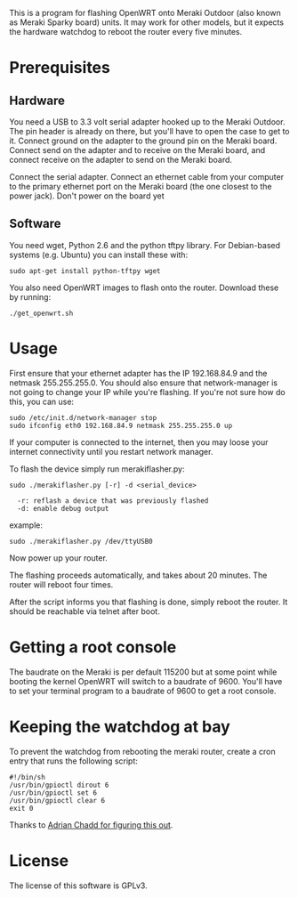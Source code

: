 This is a program for flashing OpenWRT onto Meraki Outdoor (also known as Meraki Sparky board) units. It may work for other models, but it expects the hardware watchdog to reboot the router every five minutes. 

# Prerequisites

## Hardware

You need a USB to 3.3 volt serial adapter hooked up to the Meraki Outdoor. The pin header is already on there, but you'll have to open the case to get to it. Connect ground on the adapter to the ground pin on the Meraki board. Connect send on the adapter and to receive on the Meraki board, and connect receive on the adapter to send on the Meraki board. 

Connect the serial adapter. Connect an ethernet cable from your computer to the primary ethernet port on the Meraki board (the one closest to the power jack). Don't power on the board yet

## Software

You need wget, Python 2.6 and the python tftpy library. For Debian-based systems (e.g. Ubuntu) you can install these with:

```
sudo apt-get install python-tftpy wget
```

You also need OpenWRT images to flash onto the router. Download these by running:

```
./get_openwrt.sh
```

# Usage

First ensure that your ethernet adapter has the IP 192.168.84.9 and the netmask 255.255.255.0. You should also ensure that network-manager is not going to change your IP while you're flashing. If you're not sure how do this, you can use:

```
sudo /etc/init.d/network-manager stop
sudo ifconfig eth0 192.168.84.9 netmask 255.255.255.0 up
```

If your computer is connected to the internet, then you may loose your internet connectivity until you restart network manager.

To flash the device simply run merakiflasher.py:

```
sudo ./merakiflasher.py [-r] -d <serial_device>
  
  -r: reflash a device that was previously flashed
  -d: enable debug output
```

example:

```
sudo ./merakiflasher.py /dev/ttyUSB0
```

Now power up your router.

The flashing proceeds automatically, and takes about 20 minutes. The router will reboot four times.

After the script informs you that flashing is done, simply reboot the router. It should be reachable via telnet after boot. 

# Getting a root console

The baudrate on the Meraki is per default 115200 but at some point while booting the kernel OpenWRT will switch to a baudrate of 9600. You'll have to set your terminal program to a baudrate of 9600 to get a root console.

# Keeping the watchdog at bay

To prevent the watchdog from rebooting the meraki router, create a cron entry that runs the following script:

```
#!/bin/sh
/usr/bin/gpioctl dirout 6
/usr/bin/gpioctl set 6
/usr/bin/gpioctl clear 6
exit 0
```

Thanks to [Adrian Chadd for figuring this out](http://adrianchadd.blogspot.com/2014/03/meraki-sparky-boards-and-constant.html).

# License

The license of this software is GPLv3.

